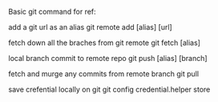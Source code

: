 Basic git command for ref:

add a git url as an alias
git remote add [alias] [url]

fetch down all the braches from git remote 
git fetch [alias] 

local branch commit to remote repo
git push [alias] [branch]

fetch and murge any commits from remote branch
git pull

save crefential locally on git
git config credential.helper store
